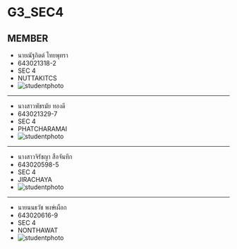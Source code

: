 # G3_SEC4
## MEMBER 

* นายณัฐกิตต์ ไทยพุทรา
* 643021318-2
* SEC 4
* NUTTAKITCS
* ![studentphoto](https://github.com/NUTTAKITCS/G3_SEC4/assets/137744535/882ff207-5a83-4bef-a933-985b51b7711d)
---
* นางสาวพัชรมัย ทองดี
* 643021329-7
* SEC 4
* PHATCHARAMAI
* ![studentphoto](https://github.com/Guitarphatcha/test/assets/125590547/fffd1b33-8e1a-4df0-afac-0a827704abd6)
---
* นางสาวจิรัชญา สือจันทึก
* 643020598-5
* SEC 4
* JIRACHAYA
* ![studentphoto](https://github.com/jirachaya643020598-5/jirachaya/assets/137024531/5a2f0908-12e4-4062-b365-3c76e719ddea)
---
* นายนนธวัช พงษ์เผือก
* 643020616-9
* SEC 4
* NONTHAWAT
* ![studentphoto](https://github.com/NUTTAKITCS/G3_SEC4/assets/137927262/8db674e6-350f-4d14-80b3-eec768fcb99e)

